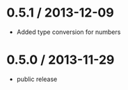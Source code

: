 0.5.1 / 2013-12-09
==================

 * Added type conversion for numbers

0.5.0 / 2013-11-29
==================

 * public release